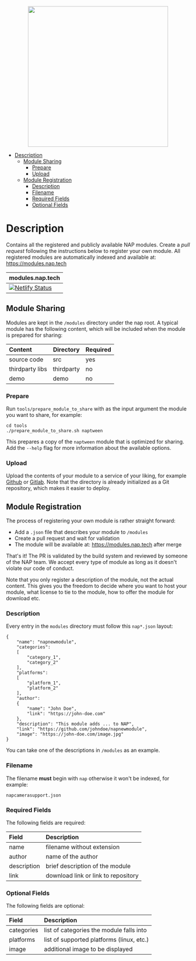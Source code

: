 <br>
<p align="center">
  <img width=384 src="https://download.nap.tech/identity/svg/logos/nap_logo_blue.svg">
</p>

- [Description](#description)
  * [Module Sharing](#module-sharing)
    + [Prepare](#prepare)
    + [Upload](#upload)
  * [Module Registration](#module-registration)
    + [Description](#description-1)
    + [Filename](#filename)
    + [Required Fields](#required-fields)
    + [Optional Fields](#optional-fields)

# Description

Contains all the registered and publicly available NAP modules. Create a *pull request* following the instructions below to register your own module. All registered modules are automatically indexed and available at: https://modules.nap.tech
<br>


| modules.nap.tech                                                                                                                                                                   |
------------------------------------------------------------------------------------------------------------------------------------------------------------------------------------|
| [![Netlify Status](https://api.netlify.com/api/v1/badges/90424c1c-65ad-4635-b37e-f068853dac2c/deploy-status)](https://app.netlify.com/sites/modules-nap-tech/deploys/?branch=main) |

## Module Sharing

Modules are kept in the `/modules` directory under the nap root. A typical module has the following content, which will be included when the module is prepared for sharing:

| Content          | Directory  | Required |
|:-----------------|------------|----------|
| source code      | src        | yes      |
| thirdparty libs  | thirdparty | no       |
| demo             | demo       | no       |

### Prepare

Run `tools/prepare_module_to_share` with as the input argument the module you want to share, for example:
```
cd tools
./prepare_module_to_share.sh naptween
```

This prepares a copy of the `naptween` module that is optimized for sharing. Add the `--help` flag for more information about the available options. 

### Upload

Upload the contents of your module to a service of your liking, for example [Github](https://github.com) or [Gitlab](https://gitlab.com). Note that the directory is already initialized as a Git repository, which makes it easier to deploy.

## Module Registration

The process of registering your own module is rather straight forward:

- Add a `.json` file that describes your module to `/modules`
- Create a pull request and wait for validation
- The module will be available at: https://modules.nap.tech after merge

That's it! The PR is validated by the build system and reviewed by someone of the NAP team.
We accept every type of module as long as it doesn't violate our code of conduct. 

Note that you only register a description of the module, not the actual content. This gives you the freedom to  decide where you want to host your module, what license to tie to the module, how to offer the module for download etc.

### Description

Every entry in the `modules` directory must follow this `nap*.json` layout:

```
{
    "name": "napnewmodule",
    "categories":
    [
        "category_1",
        "category_2"
    ],
    "platforms":
    [
        "platform_1",
        "platform_2"
    ],
    "author":
    {
        "name": "John Doe",
        "link": "https://john-doe.com"
    },
    "description": "This module adds ... to NAP",
    "link": "https://github.com/johndoe/napnewmodule",
    "image": "https://john-doe.com/image.jpg"
}
```

You can take one of the descriptions in `/modules` as an example. 

### Filename

The filename **must** begin with `nap` otherwise it won't be indexed, for example:

```
napcamerasupport.json
```

### Required Fields

The following fields are required:

| Field         | Description                          |
|:--------------|:-------------------------------------|
| name          | filename without extension           |
| author        | name of the author                   |
| description   | brief description of the module      |
| link          | download link or link to repository  |


### Optional Fields

The following fields are optional:

| Field       | Description                               |
|:------------|:------------------------------------------|
| categories  | list of categories the module falls into  |
| platforms   | list of supported platforms (linux, etc.) |
| image       | additional image to be displayed          |